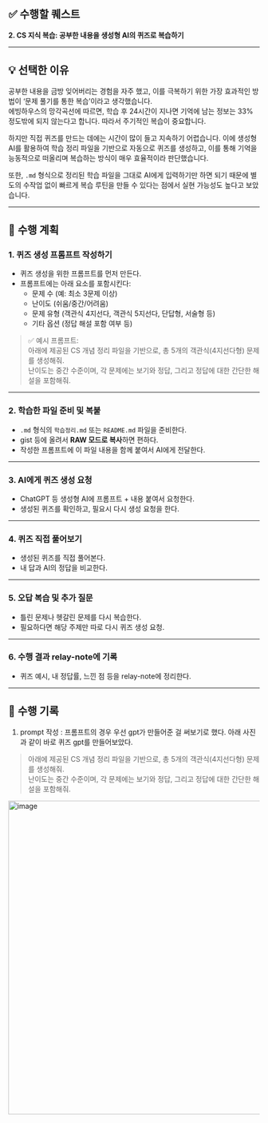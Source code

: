 ## ✅ 수행할 퀘스트
**2. CS 지식 복습: 공부한 내용을 생성형 AI의 퀴즈로 복습하기**

---

## 💡 선택한 이유

공부한 내용을 금방 잊어버리는 경험을 자주 했고, 이를 극복하기 위한 가장 효과적인 방법이 ‘문제 풀기를 통한 복습’이라고 생각했습니다.  
에빙하우스의 망각곡선에 따르면, 학습 후 24시간이 지나면 기억에 남는 정보는 33% 정도밖에 되지 않는다고 합니다. 따라서 주기적인 복습이 중요합니다.

하지만 직접 퀴즈를 만드는 데에는 시간이 많이 들고 지속하기 어렵습니다. 이에 생성형 AI를 활용하여 학습 정리 파일을 기반으로 자동으로 퀴즈를 생성하고, 이를 통해 기억을 능동적으로 떠올리며 복습하는 방식이 매우 효율적이라 판단했습니다.

또한, `.md` 형식으로 정리된 학습 파일을 그대로 AI에게 입력하기만 하면 되기 때문에 별도의 수작업 없이 빠르게 복습 루틴을 만들 수 있다는 점에서 실현 가능성도 높다고 보았습니다.

---

## 🧭 수행 계획

### 1. 퀴즈 생성 프롬프트 작성하기
- 퀴즈 생성을 위한 프롬프트를 먼저 만든다.
- 프롬프트에는 아래 요소를 포함시킨다:
  - 문제 수 (예: 최소 3문제 이상)
  - 난이도 (쉬움/중간/어려움)
  - 문제 유형 (객관식 4지선다, 객관식 5지선다, 단답형, 서술형 등)
  - 기타 옵션 (정답 해설 포함 여부 등)

> ✅ 예시 프롬프트:  
> 아래에 제공된 CS 개념 정리 파일을 기반으로, 총 5개의 객관식(4지선다형) 문제를 생성해줘.  
> 난이도는 중간 수준이며, 각 문제에는 보기와 정답, 그리고 정답에 대한 간단한 해설을 포함해줘.

---

### 2. 학습한 파일 준비 및 복붙
- `.md` 형식의 `학습정리.md` 또는 `README.md` 파일을 준비한다.
- gist 등에 올려서 **RAW 모드로 복사**하면 편하다.
- 작성한 프롬프트에 이 파일 내용을 함께 붙여서 AI에게 전달한다.

---

### 3. AI에게 퀴즈 생성 요청
- ChatGPT 등 생성형 AI에 프롬프트 + 내용 붙여서 요청한다.
- 생성된 퀴즈를 확인하고, 필요시 다시 생성 요청을 한다.

---

### 4. 퀴즈 직접 풀어보기
- 생성된 퀴즈를 직접 풀어본다.
- 내 답과 AI의 정답을 비교한다.

---

### 5. 오답 복습 및 추가 질문
- 틀린 문제나 헷갈린 문제를 다시 복습한다.
- 필요하다면 해당 주제만 따로 다시 퀴즈 생성 요청.

---

### 6. 수행 결과 relay-note에 기록
- 퀴즈 예시, 내 정답률, 느낀 점 등을 relay-note에 정리한다.

---

## 📌 수행 기록

1. prompt 작성 : 프롬프트의 경우 우선 gpt가 만들어준 걸 써보기로 했다. 아래 사진과 같이 바로 퀴즈 gpt를 만들어보았다.
> 아래에 제공된 CS 개념 정리 파일을 기반으로, 총 5개의 객관식(4지선다형) 문제를 생성해줘.  
> 난이도는 중간 수준이며, 각 문제에는 보기와 정답, 그리고 정답에 대한 간단한 해설을 포함해줘.
<img width="936" height="628" alt="image" src="https://github.com/user-attachments/assets/21cd0416-8d26-4bbd-a1e8-a7aa6b1028e1" />


